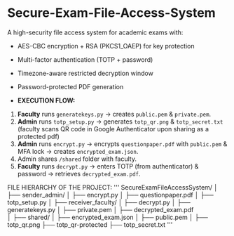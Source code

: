 # Secure-Exam-File-Access-System
A high-security file access system for academic exams with:
- AES-CBC encryption + RSA (PKCS1_OAEP) for key protection
- Multi-factor authentication (TOTP + password)
- Timezone-aware restricted decryption window
- Password-protected PDF generation

- **EXECUTION FLOW:**
1. **Faculty** runs `generatekeys.py` → creates `public.pem` & `private.pem`.
2. **Admin** runs `totp_setup.py` → generates `totp_qr.png` & `totp_secret.txt` (faculty scans QR code in Google Authenticator upon sharing as a protected pdf)
3. **Admin** runs `encrypt.py` → encrypts `questionpaper.pdf` with `public.pem` & MFA lock → creates `encrypted_exam.json`.
4. Admin shares `/shared` folder with faculty.
5. **Faculty** runs `decrypt.py` → enters TOTP (from authenticator) & password → retrieves `decrypted_exam.pdf`.

  FILE HIERARCHY OF THE PROJECT:
''' SecureExamFileAccessSystem/
│
├── sender_admin/
│   ├── encrypt.py
│   ├── questionpaper.pdf
│   ├── totp_setup.py
│
├── receiver_faculty/
│   ├── decrypt.py
│   ├── generatekeys.py
│   ├── private.pem
│   ├── decrypted_exam.pdf   
│
├── shared/
│   ├── encrypted_exam.json
│   ├── public.pem
│
├── totp_qr.png
├── totp_qr-protected
├── totp_secret.txt '''
